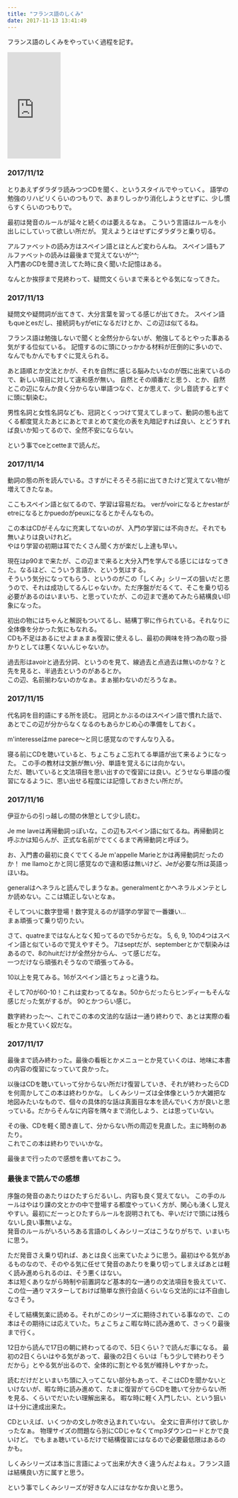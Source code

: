 ```yaml
---
title: "フランス語のしくみ"
date: 2017-11-13 13:41:49
---
```


フランス語のしくみをやっていく過程を記す。

<iframe style="width:120px;height:240px;" marginwidth="0" marginheight="0" scrolling="no" frameborder="0" src="https://rcm-fe.amazon-adsystem.com/e/cm?ref=qf_sp_asin_til&t=karino203-22&m=amazon&o=9&p=8&l=as1&IS1=1&detail=1&asins=4560086842&linkId=e9ca3aed9695be62a7d17f89c3fc3caa&bc1=ffffff&lt1=_top&fc1=333333&lc1=0066c0&bg1=ffffff&f=ifr">
    </iframe>

### 2017/11/12

とりあえずダラダラ読みつつCDを聞く、というスタイルでやっていく。
語学の勉強のリハビリくらいのつもりで、あまりしっかり消化しようとせずに、少し慣らすくらいのつもりで。

最初は発音のルールが延々と続くのは萎えるなぁ。
こういう言語はルールを小出しにしていって欲しい所だが。
覚えようとはせずにダラダラと乗り切る。

アルファベットの読み方はスペイン語とほとんど変わらんね。
スペイン語もアルファベットの読みは最後まで覚えてないが^^;  
入門書のCDを聞き流してた時に良く聞いた記憶はある。

なんとか挨拶まで見終わって、疑問文くらいまで来るとやる気になってきた。

### 2017/11/13

疑問文や疑問詞が出てきて、大分言葉を習ってる感じが出てきた。
スペイン語もqueとesだし、接続詞もyがetになるだけとか、この辺は似てるね。

フランス語は勉強しないで聞くと全然分からないが、勉強してるとやった事ある気がする位似ている。
記憶するのに頭にひっかかる材料が圧倒的に多いので、なんでもかんでもすぐに覚えられる。

あと語順とか文法とかが、それを自然に感じる脳みたいなのが既に出来ているので、新しい項目に対して違和感が無い。
自然とその順番だと思う、とか、自然とこの辺になんか良く分からない単語つなぐ、とか思えて、少し音読するとすぐに頭に馴染む。

男性名詞と女性名詞なども、冠詞とくっつけて覚えてしまって、動詞の態も出てくる都度覚えたあとにあとでまとめて変化の表を丸暗記すれば良い、とどうすれば良いか知ってるので、全然不安にならない。

という事でceとcetteまで読んだ。

### 2017/11/14

動詞の態の所を読んでいる。さすがにそろそろ前に出てきたけど覚えてない物が増えてきたなぁ。

ここもスペイン語と似てるので、学習は容易だね。
verがvoirになるとかestarがetreになるとかpuedoがpeuxになるとかそんなもの。

この本はCDがそんなに充実してないのが、入門の学習には不向きだ。それでも無いよりは良いけれど。   
やはり学習の初期は耳でたくさん聞く方が楽だし上達も早い。

現在はp90まで来たが、この辺まで来ると大分入門を学んでる感じにはなってきた。なるほど、こういう言語か、という気はする。  
そういう気分になってもらう、というのがこの「しくみ」シリーズの狙いだと思うので、それは成功してるんじゃないか。ただ序盤がだるくて、そこを乗り切る必要があるのはいまいち、と思っていたが、この辺まで進めてみたら結構良い印象になった。
 
初出の物にはちゃんと解説もついてるし、結構丁寧に作られている。それなりに全体像を分かった気にもなれる。  
CDも不足はあるにせよまぁまぁ復習に使えるし、最初の興味を持つ為の取っ掛かりとしては悪くないんじゃないか。

過去形はavoirと過去分詞、というのを見て、線過去と点過去は無いのかな？と先を見ると、半過去というのがあるとか。  
この辺、名前揃わないのかなぁ。まぁ揃わないのだろうなぁ。

### 2017/11/15

代名詞を目的語にする所を読む。
冠詞とかぶるのはスペイン語で慣れた話で、あとでこの辺が分からなくなるのもあらかじめ心の準備をしておく。

m'interesseはme parece〜と同じ感覚なのですんなり入る。

寝る前にCDを聴いていると、ちょこちょこ忘れてる単語が出て来るようになった。
この手の教材は文脈が無い分、単語を覚えるには向かない。  
ただ、聴いていると文法項目を思い出すので復習には良い。どうせなら単語の復習になるように、思い出せる程度には記憶しておきたい所だが。

### 2017/11/16

伊豆からの引っ越しの間の休憩として少し読む。

Je me laveは再帰動詞っぽいな。この辺もスペイン語に似てるね。再帰動詞と呼ぶかは知らんが、正式な名前がでてくるまで再帰動詞と呼ぼう。

お、入門書の最初に良くでてくるJe m'appelle Marieとかは再帰動詞だったのか！
me llamoとかと同じ感覚なので違和感は無いけど、Jeが必要な所は英語っほいね。

generalはヘネラルと読んでしまうなぁ。generalmentとかヘネラルメンテとしか読めない。ここは矯正しないとなぁ。

そしてついに数字登場！数字覚えるのが語学の学習で一番嫌い…  
まぁ頑張って乗り切りたい。

さて、quatreまではなんとなく知ってるので5からだな。
5, 6, 9, 10の4つはスペイン語と似ているので覚えやすそう。
7はseptだが、septemberとかで馴染みはあるので、8のhuitだけが全然分からん、って感じだな。  
一つだけなら頑張れそうなので頑張ってみる。

10以上を見てみる。16がスペイン語とちょっと違うね。

そして70が60-10！これは変わってるなぁ。50からだったらヒンディーもそんな感じだった気がするが。
90とかつらい感じ。

数字終わった〜、これでこの本の文法的な話は一通り終わりで、あとは実際の看板とか見ていく奴だな。

### 2017/11/17

最後まで読み終わった。最後の看板とかメニューとか見ていくのは、地味に本書の内容の復習になっていて良かった。

以後はCDを聴いていって分からない所だけ復習していき、それが終わったらCDを何周かしてこの本は終わりかな。
しくみシリーズは全体像というか大雑把な地図みたいなもので、個々の具体的な話は真面目な本を読んでいく方が良いと思っている。だからそんなに内容を隅々まで消化しよう、とは思っていない。

その後、CDを軽く聞き直して、分からない所の周辺を見直した。主に時制のあたり。  
これでこの本は終わりでいいかな。

最後まで行ったので感想を書いておこう。


### 最後まで読んでの感想

序盤の発音のあたりはひたすらだるいし、内容も良く覚えてない。
この手のルールはやはり課の文とかの中で登場する都度やっていく方が、関心も湧くし覚えやすい。最初にだーっとひたすらルールを説明されても、辛いだけで頭には残らないし良い事無いよな。  
発音のルールがいろいろある言語のしくみシリーズはこうなりがちで、いまいちに思う。

ただ発音さえ乗り切れば、あとは良く出来ていたように思う。最初はやる気があるものなので、そのやる気に任せて発音のあたりを乗り切ってしまえばあとは軽く読み進められるのは、そう悪くはない。  
本は短くありながら時制や前置詞など基本的な一通りの文法項目を扱えていて、この位一通りマスターしておけば簡単な旅行会話くらいなら文法的には不自由しなさそう。

そして結構気楽に読める。それがこのシリーズに期待されている事なので、この本はその期待には応えていた。ちょこちょこ暇な時に読み進めて、さっくり最後まで行く。

12日から読んで17日の朝に終わってるので、5日くらい？で読んだ事になる。
最初の2日くらいはやる気があって、最後の2日くらいは「もう少しで終わりそうだから」とやる気が出るので、全体的に割とやる気が維持しやすかった。

読むだけだといまいち頭に入ってこない部分もあって、そこはCDを聞かないといけないが、暇な時に読み進めて、たまに復習がてらCDを聴いて分からない所を見る、くらいでだいたい理解出来る。
暇な時に軽く入門したい、という狙いは十分に達成出来た。

CDといえば、いくつかの文しか吹き込まれていない。
全文に音声付けて欲しかったなぁ。
物理サイズの問題なら別にCDじゃなくてmp3ダウンロードとかで良いけど。
でもまぁ聴いているだけで結構復習にはなるので必要最低限はあるのかも。

しくみシリーズは本当に言語によって出来が大きく違うんだよねぇ。フランス語は結構良い方に属すと思う。

という事でしくみシリーズが好きな人にはなかなか良いと思う。
